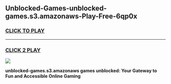 
## Unblocked-Games-unblocked-games.s3.amazonaws-Play-Free-6qp0x
<h3>
<a href="https://premium76.site?title=unblocked-games.s3.amazonaws&ref=15A">CLICK TO PLAY</a></h3>
<hr>

<h3>
<a href="https://premium76.site?title=unblocked-games.s3.amazonaws&ref=15A">CLICK 2 PLAY</a>
  
</h3>

<a href="https://premium76.site?title=unblocked-games.s3.amazonaws&ref=15A"><img src="https://clearcache.store/games.png"></a>


**unblocked-games.s3.amazonaws games unblocked: Your Gateway to Fun and Accessible Online Gaming**
